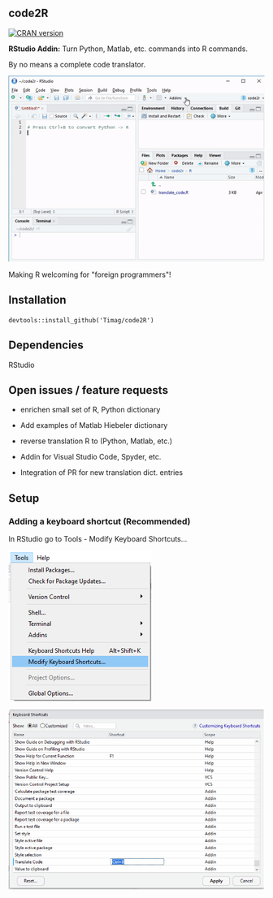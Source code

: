 ## code2R
[![CRAN version](http://www.r-pkg.org/badges/version/imageclipr)](https://cran.r-project.org/package=cranR)

**RStudio Addin:** Turn Python, Matlab, etc. commands into R commands.

By no means a complete code translator.

![demo of imageclipr](demo.gif)

Making R welcoming for "foreign programmers"!

## Installation
`devtools::install_github('Timag/code2R')`

## Dependencies

RStudio

## Open issues / feature requests

- enrichen small set of R, Python dictionary

- Add examples of Matlab Hiebeler dictionary

- reverse translation R to (Python, Matlab, etc.)

- Addin for Visual Studio Code, Spyder, etc.

- Integration of PR for new translation dict. entries

## Setup

### Adding a keyboard shortcut (Recommended)
In RStudio go to Tools - Modify Keyboard Shortcuts...

![Find Shortcuts](modify_keyb_shortcuts.png)

![Modify Shortcuts](modify_keyb_shortcuts2.png)


